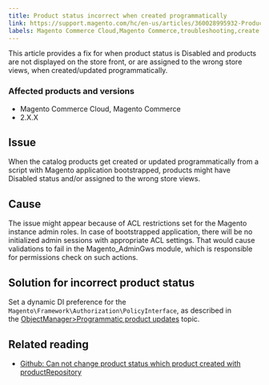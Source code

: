```yaml
---
title: Product status incorrect when created programmatically
link: https://support.magento.com/hc/en-us/articles/360028995932-Product-status-incorrect-when-created-programmatically
labels: Magento Commerce Cloud,Magento Commerce,troubleshooting,create product,2.x.x,product status
---
```


<p>This article provides a fix for when product status is Disabled and products are not displayed on the store front, or are assigned to the wrong store views, when created/updated programmatically.</p>
<h3>Affected products and versions</h3>
<ul>
<li>Magento Commerce Cloud, Magento Commerce</li>
<li>2.X.X</li>
</ul>
<h2>Issue</h2>
<p>When the catalog products get created or updated programmatically from a script with Magento application bootstrapped, products might have Disabled status and/or assigned to the wrong store views.</p>
<h2>Cause</h2>
<p>The issue might appear because of ACL restrictions set for the Magento instance admin roles. In case of bootstrapped application, there will be no initialized admin sessions with appropriate ACL settings. That would cause validations to fail in the Magento_AdminGws module, which is responsible for permissions check on such actions.</p>
<h2>Solution for incorrect product status</h2>
<p>Set a dynamic DI preference for the <code>Magento\Framework\Authorization\PolicyInterface</code>, as described in the <a href="https://devdocs.magento.com/guides/v2.3/extension-dev-guide/object-manager.html#programmatic-product-updates">ObjectManager&gt;Programmatic product updates</a> topic.</p>
<h2>Related reading</h2>
<ul>
<li><a href="https://github.com/magento/magento2/issues/5664">Github: Can not change product status which product created with productRepository</a></li>
</ul>
